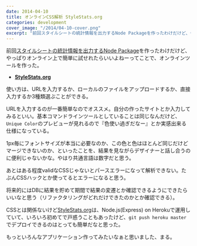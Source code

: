 ```yaml
---
date: 2014-04-10
title: オンラインCSS解析 StyleStats.org
categories: development
cover_image: "/2014/04-10-cover.png"
excerpt: "前回スタイルシートの統計情報を出力するNode Packageを作ったわけだけど、やっぱりオンライン上で簡単に試せれたらいいよねー"
---
```


前回[スタイルシートの統計情報を出力するNode Package](https://github.com/t32k/stylestats)を作ったわけだけど、やっぱりオンライン上で簡単に試せれたらいいよねーってことで、オンラインツールを作った。

+ __[StyleStats.org](http://www.stylestats.org/)__

使い方は、URLを入力するか、ローカルのファイルをアップロードするか、直接入力するか3種類選ぶことができる。

URLを入力するのが一番簡単なのでオススメ。自分の作ったサイトとか入力してみるといい。基本コマンドラインツールとしていることは同じなんだけど、`Unique Color`のプレビューが見れるので『色使い過ぎだなー』とか実感出来る仕様になっている。

1px毎にフォントサイズが本当に必要なのか、この色と色はほとんど同じだけどマージできないのか、といったことを、結果を見ながらデザイナーと話し合うのに便利じゃないかな。やはり共通言語は数字だと思う。

あとはある程度validなCSSじゃないとパースエラーになって解析できない。たぶんCSSハックとか使ってるとエラーになると思う。

将来的にはDBに結果を貯めて期間で結果の変遷とか確認できるようにできたらいいなと思う（リファクタリングがどれだけできたのかとか確認できる）。

CSSとは関係ないけど[StyleStats.org](http://www.stylestats.org/)は、Node.js(Express) on Herokuで運用していて、いろいろ初めてで戸惑うこともあったけど、`git push heroku master`でデプロイできるのはとっても簡単だなと思った。

もっといろんなアプリケーション作ってみたいなぁと思いました、まる。
